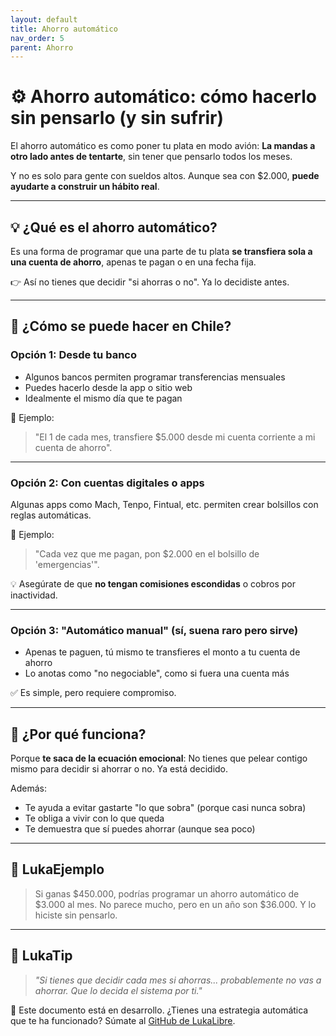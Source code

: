 ```yaml
---
layout: default
title: Ahorro automático
nav_order: 5
parent: Ahorro
---
```


# ⚙️ Ahorro automático: cómo hacerlo sin pensarlo (y sin sufrir)

El ahorro automático es como poner tu plata en modo avión:
**La mandas a otro lado antes de tentarte**, sin tener que pensarlo todos los meses.

Y no es solo para gente con sueldos altos. Aunque sea con $2.000, **puede ayudarte a construir un hábito real**.

---

## 💡 ¿Qué es el ahorro automático?

Es una forma de programar que una parte de tu plata **se transfiera sola a una cuenta de ahorro**, apenas te pagan o en una fecha fija.

👉 Así no tienes que decidir "si ahorras o no". Ya lo decidiste antes.

---

## 🏦 ¿Cómo se puede hacer en Chile?

### Opción 1: Desde tu banco

- Algunos bancos permiten programar transferencias mensuales
- Puedes hacerlo desde la app o sitio web
- Idealmente el mismo día que te pagan

💬 Ejemplo:
> "El 1 de cada mes, transfiere $5.000 desde mi cuenta corriente a mi cuenta de ahorro".

---

### Opción 2: Con cuentas digitales o apps

Algunas apps como Mach, Tenpo, Fintual, etc. permiten crear bolsillos con reglas automáticas.

💬 Ejemplo:
> "Cada vez que me pagan, pon $2.000 en el bolsillo de 'emergencias'".

💡 Asegúrate de que **no tengan comisiones escondidas** o cobros por inactividad.

---

### Opción 3: "Automático manual" (sí, suena raro pero sirve)

- Apenas te paguen, tú mismo te transfieres el monto a tu cuenta de ahorro
- Lo anotas como "no negociable", como si fuera una cuenta más

✅ Es simple, pero requiere compromiso.

---

## 🧠 ¿Por qué funciona?

Porque **te saca de la ecuación emocional**:
No tienes que pelear contigo mismo para decidir si ahorrar o no. Ya está decidido.

Además:
- Te ayuda a evitar gastarte "lo que sobra" (porque casi nunca sobra)
- Te obliga a vivir con lo que queda
- Te demuestra que sí puedes ahorrar (aunque sea poco)

---

## 💬 LukaEjemplo

> Si ganas $450.000, podrías programar un ahorro automático de $3.000 al mes.
> No parece mucho, pero en un año son $36.000. Y lo hiciste sin pensarlo.

---

## 🧠 LukaTip

> *"Si tienes que decidir cada mes si ahorras... probablemente no vas a ahorrar. Que lo decida el sistema por ti."*

📌 Este documento está en desarrollo.
¿Tienes una estrategia automática que te ha funcionado? Súmate al [GitHub de LukaLibre](https://github.com/raestrada/lukalibre).
